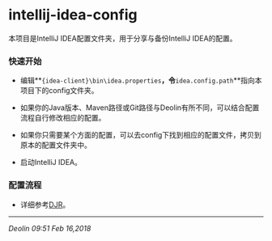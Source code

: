 # intellij-idea-config

本项目是IntelliJ IDEA配置文件夹，用于分享与备份IntelliJ IDEA的配置。

### 快速开始

- 编辑**`{idea-client}\bin\idea.properties`**，令**`idea.config.path`**指向本项目下的config文件夹。

 - 如果你的Java版本、Maven路径或Git路径与Deolin有所不同，可以结合配置流程自行修改相应的配置。

 - 如果你只需要某个方面的配置，可以去config下找到相应的配置文件，拷贝到原本的配置文件夹中。

- 启动IntelliJ IDEA。

### 配置流程

- 详细参考[DJR](http://spldeolin.com/post/207)。

---

*Deolin 09:51 Feb 16,2018* 